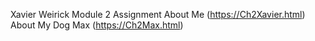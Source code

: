 Xavier Weirick Module 2 Assignment
About Me (https://Ch2Xavier.html)
 About My Dog Max (https://Ch2Max.html)
